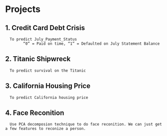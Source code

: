 # Projects
## 1. Credit Card Debt Crisis 
      To predict July_Payment_Status  
            “0” = Paid on time, “1” = Defaulted on July Statement Balance
            
## 2. Titanic Shipwreck    
      To predict survival on the Titanic 
      
## 3. California Housing Price
      To predict California housing price

## 4. Face Reconition
      Use PCA decomposion technique to do face reconition. We can just get a few features to reconize a person.
